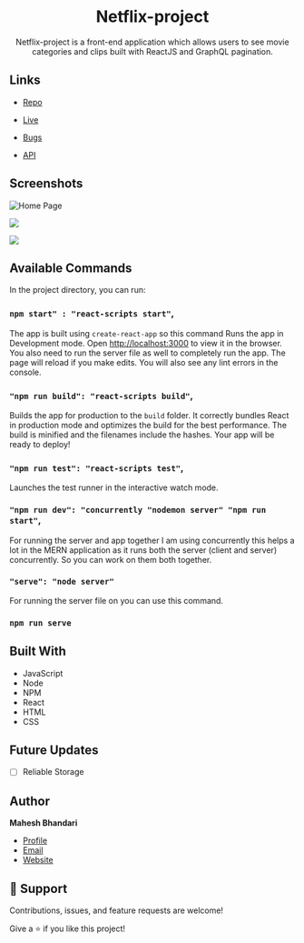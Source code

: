 <h1 align="center">Netflix-project</h1>

<p align="center">Netflix-project is a front-end application which allows users to see movie categories and clips built with ReactJS and GraphQL pagination.</p>

## Links

- [Repo](https://github.com/maheshbhandari433/netflix-project> "<project-name> Repo")

- [Live](<Homepage url> "Live View")

- [Bugs](https://github.com/Rohit19060/<project-name>/issues "Issues Page")

- [API](<API Link> "API")

## Screenshots

![Home Page](/screenshots/1.png "Home Page")

![](/screenshots/2.png)

![](/screenshots/3.png)

## Available Commands

In the project directory, you can run:

### `npm start" : "react-scripts start"`,

The app is built using `create-react-app` so this command Runs the app in Development mode. Open [http://localhost:3000](http://localhost:3000) to view it in the browser. You also need to run the server file as well to completely run the app. The page will reload if you make edits.
You will also see any lint errors in the console.

### `"npm run build": "react-scripts build"`,

Builds the app for production to the `build` folder. It correctly bundles React in production mode and optimizes the build for the best performance. The build is minified and the filenames include the hashes. Your app will be ready to deploy!

### `"npm run test": "react-scripts test"`,

Launches the test runner in the interactive watch mode.

### `"npm run dev": "concurrently "nodemon server" "npm run start"`,

For running the server and app together I am using concurrently this helps a lot in the MERN application as it runs both the server (client and server) concurrently. So you can work on them both together.

### `"serve": "node server"`

For running the server file on you can use this command.

### `npm run serve`

## Built With

- JavaScript
- Node
- NPM
- React
- HTML
- CSS

## Future Updates

- [ ] Reliable Storage

## Author

**Mahesh Bhandari**

- [Profile](https://github.com/maheshbhandari433)
- [Email](mailto:maheshbhandari433@gmail.com)
- [Website](https://github.com/maheshbhandari433)

## 🤝 Support

Contributions, issues, and feature requests are welcome!

Give a ⭐️ if you like this project!
